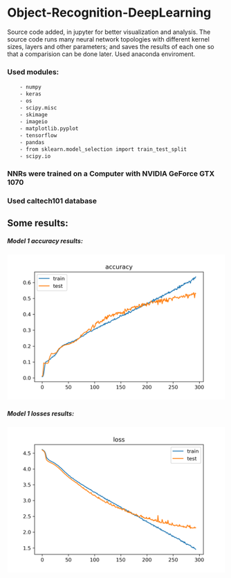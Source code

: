 # Object-Recognition-DeepLearning
Source code added, in jupyter for better visualization and analysis.
The source code runs many neural network topologies with different kernel sizes, layers and other parameters; and saves the results of each one so that a comparision can be done later.
Used anaconda enviroment.

### Used modules:
		- numpy
		- keras
		- os
		- scipy.misc
		- skimage
		- imageio
		- matplotlib.pyplot
		- tensorflow
		- pandas
		- from sklearn.model_selection import train_test_split
		- scipy.io

### NNRs were trained on a Computer with NVIDIA GeForce GTX 1070
### Used caltech101 database
## Some results:

##### Model 1 accuracy results:

<p align="center">
  <img  src="https://github.com/abdullah-zaiter/Object-Recognition-DeepLearning/blob/master/docs/acuracias/modelAccuracy1.png">
</p>

##### Model 1 losses results:

<p align="center">
  <img  src="https://github.com/abdullah-zaiter/Object-Recognition-DeepLearning/blob/master/docs/losses/modelLoss1.png">
</p>




